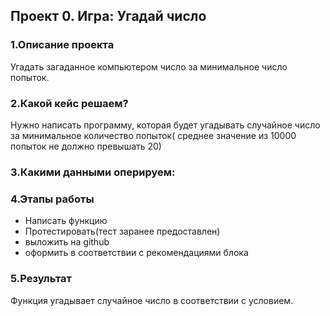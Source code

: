 ## Проект 0. Игра: Угадай число

### 1.Описание проекта    
Угадать загаданное компьютером число за минимальное число попыток.


### 2.Какой кейс решаем?
Нужно написать программу, которая будет угадывать случайное число за 
минимальное количество попыток( среднее значение из 10000 попыток
не должно превышать 20)


### 3.Какими данными оперируем:



### 4.Этапы работы
- Написать функцию
- Протестировать(тест заранее предоставлен)
- выложить на github
- оформить в соответствии с рекомендациями блока


### 5.Результат
Функция угадывает случайное число в соответствии с условием.

